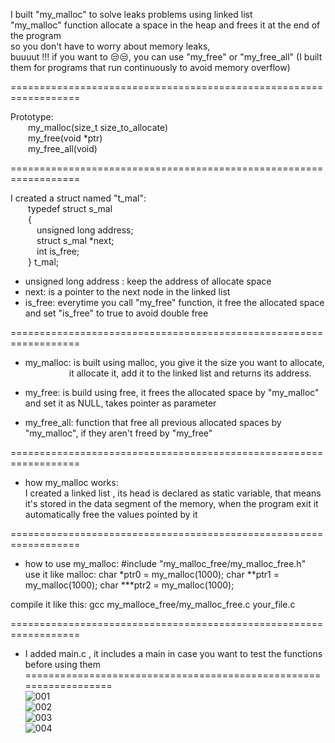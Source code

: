 
I built "my_malloc" to solve leaks problems using linked list\
"my_malloc" function allocate a space in the heap and frees it at the end of the program\
so you don't have to worry about memory leaks,\
buuuut !!! if you want to 😒😒, you can use "my_free" or "my_free_all" (I built them for programs that run continuously to avoid memory overflow)

==================================================================

Prototype: \
&emsp;&emsp;my_malloc(size_t size_to_allocate) \
&emsp;&emsp;my_free(void *ptr) \
&emsp;&emsp;my_free_all(void)

==================================================================

I created a struct named "t_mal": \
    &emsp;&emsp;typedef struct s_mal\
    &emsp;&emsp;{\
	    &emsp;&emsp;&emsp;unsigned long address;\
	    &emsp;&emsp;&emsp;struct s_mal *next;\
	    &emsp;&emsp;&emsp;int is_free;\
    &emsp;&emsp;} t_mal;

- unsigned long address : keep the address of allocate space
- next: is a pointer to the next node in the linked list
- is_free: everytime you call "my_free" function, it free the allocated space and set "is_free" to true to avoid double free

==================================================================

- my_malloc: is built using malloc, you give it the size you want to allocate, \
&emsp;&emsp;&emsp;&emsp;&emsp;it allocate it, add it to the linked list and returns its address.

- my_free:   is build using free, it frees the allocated space by "my_malloc" and set it as NULL, takes pointer as parameter

- my_free_all: function that free all previous allocated spaces by "my_malloc", if they aren't freed by "my_free"

==================================================================
- how my_malloc works: \
I created a linked list , its head is declared as static variable, that means it's stored in the data segment of the memory,
when the program exit it automatically free the values pointed by it

==================================================================
- how to use my_malloc: #include "my_malloc_free/my_malloc_free.h" \
use it like malloc:
	char *ptr0 = my_malloc(1000);
	char **ptr1 = my_malloc(1000);
    	char ***ptr2 = my_malloc(1000);

compile it like this: gcc my_malloce_free/my_malloc_free.c your_file.c

==================================================================
- I added main.c , it includes a main in case you want to test the functions before using them
==================================================================
\
![001](https://user-images.githubusercontent.com/71414472/212447316-2f09d29c-c43c-4607-964e-178c93f69fc6.png) \
![002](https://user-images.githubusercontent.com/71414472/212447318-6fe7a9e5-2bd8-4593-aa89-8ca891c93ccc.png) \
![003](https://user-images.githubusercontent.com/71414472/212447320-93845755-9044-4ed9-a00b-77b69d27da65.png) \
![004](https://user-images.githubusercontent.com/71414472/212447327-d8aed60f-f55c-4ebe-b54e-ec53aefdb312.png)

